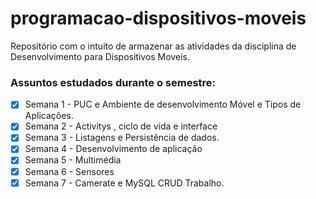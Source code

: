 # programacao-dispositivos-moveis

Repositório com o intuito de  armazenar as atividades da disciplina de Desenvolvimento para Dispositivos Moveis.

### Assuntos estudados durante o  semestre:

- [x] Semana 1 - PUC e Ambiente de desenvolvimento Móvel e Tipos de Aplicações.
- [x] Semana 2 - Activitys , ciclo de vida e interface
- [x] Semana 3 - Listagens e Persistência de dados.
- [x] Semana 4 - Desenvolvimento de aplicação
- [x] Semana 5 - Multimédia
- [x] Semana 6 - Sensores
- [x] Semana 7 - Camerate e MySQL CRUD Trabalho.
